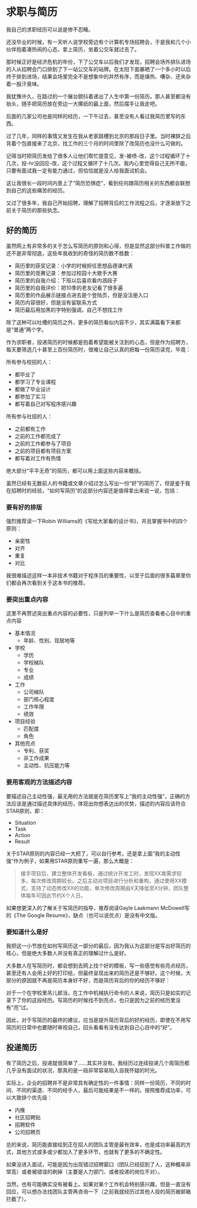 # 求职与简历

我自己的求职经历可以说是惨不忍睹。

还没毕业的时候，有一天听人说学校旁边有个计算机专场招聘会，于是我和几个小伙伴抱着凑热闹的心态，拿上简历，坐着公交车就过去了。

那时候正好是经济危机的年份，下了公交车以后我们才发现，招聘会场外排队进场的人从招聘会门口排到了下一站公交车的站牌。在太阳下面暴晒了一个多小时以后终于排到进场，结果会场里完全不是想象中的井然有序，而是燥热、嘈杂、还夹杂着一股汗臭味。

我犹豫许久，在路过的一个展台颤抖着递出了人生中第一份简历。那人甚至都没有抬头，随手把简历放在旁边一大摞纸的最上面，然后摆手让我走吧。

后面的几家公司也是同样的经历，一下午过去，甚至没有人看过我简历里写的东西。

过了几年，同样的事情又发生在我从老家跳槽到北京的那段日子里。当时裸辞之后背着个包直接来了北京，找工作的三个月的时间里除了改简历也没什么可做的。

记得当时把简历发给了很多人让他们帮忙提意见，发-被喷-改，这个过程循环了十几次，投-hr没回应-改，这个过程又循环了十几次。我内心里觉得自己无所不能，只要有面试我一定有能力通过，但恰恰就是没人给我面试机会。

这让我很长一段时间内患上了“简历恐惧症”，看到任何跟简历相关的东西都会联想到自己的这些痛苦的经历。

又过了很多年，我自己开始招聘，理解了招聘背后的工作流程之后，才逐渐放下之前关于简历的那些执念。

## 好的简历

虽然网上有非常多的关于怎么写简历的原则和心得，但是显然这部分科普工作做的还不是非常彻底，这些年我收到的奇怪的简历数不胜数：

* 简历里的获奖记录：小学的时候担任思想品德课代表
* 简历里的竞赛记录：参加过校园十大歌手大赛
* 简历里的自我介绍：下班以后喜欢看内涵段子
* 简历里的自我评价：把10季的老友记看了很多遍
* 简历里的作品展示链接点进去是个登陆页，但是没注册入口
* 简历内容很好，但是没有留联系方式
* 简历最后用加黑的字特别强调，自己不想找工作

除了这种可以吐槽的简历之外，更多的简历看似内容不少，其实满篇看下来都是“普通”两个字。

作为求职者，投递简历的时候都是抱着希望能被关注到的心态，但是作为招聘方，每天要筛选几十甚至上百份简历时，很难让自己认真的把每一份简历读完，毕竟：

所有参与校招的人：

* 都毕业了
* 都学习了专业课程
* 都做了毕业设计
* 都参加了实习
* 都写着自己对写程序感兴趣

所有参与社招的人：

* 之前都有工作
* 之前的工作都完成了
* 之前的工作都参与了项目
* 之前的项目都有项目方案
* 都写着对工作有热情

绝大部分“平平无奇”的简历，都可以用上面这些内容来概括。

虽然已经有无数前人的书籍或文章介绍过怎么写出一份“好”的简历了，但是鉴于我在招聘时的经验，“如何写简历”的这部分内容还是值得拿出来说一说，包括：

### 要有好的排版

强烈推荐读一下Robin Williams的《写给大家看的设计书》，并且掌握书中的四个原则：

* 亲密性
* 对齐
* 重复
* 对比

我很难描述这样一本非技术书籍对于程序员的重要性，以至于后面的很多篇章里你们都会再次看到关于这本书的推荐。

### 要突出重点内容

这里不再赘述突出重点内容的必要性，只是列举一下什么是简历查看者心目中的重点内容

* 基本情况
  * 年龄、性别、现居地等
* 学校
  * 学历
  * 学校梯队
  * 专业
  * 成绩
* 工作
  * 公司梯队
  * 部门核心程度
  * 工作年限
  * 绩效
* 项目经验
  * 匹配度
  * 角色
* 其他亮点
  * 专利、获奖
  * 非工作成果
  * 主动性、抗压能力等

### 要用客观的方法描述内容

要描述自己主动性强，最无用的方法就是在简历里写上“我的主动性强”，正确的方法应该是通过描述具体的经历，体现出你想表达出的优势，描述的内容应该符合STAR原则，即：

* Situation
* Task
* Action
* Result

关于STAR原则的内容已经一大把了，可以自行参考。还是拿上面“我的主动性强”作为例子，如果用STAR原则重写一遍，那么大概是：

> 接手项目后，建立整体开发看板，通过统计开发工时，发现XX类需求较多，每次修改周期较长。之后主动对项目进行分析和重构，通过使用XX模式，支持了动态修改XX的功能，单次修改周期由X天降低至X分钟，团队整体每年可因此节约X个人日。

如果想更深入的了解关于写简历的指导，推荐阅读Gayle Laakmann McDowell写的《The Google Resume》，缺点（也可以说优点）是没有中文版。

### 要知道什么是好

我把这一小节放在如何写简历这一部分的最后，因为我认为这部分是写出好简历的核心，但是绝大多数人并没有真正的理解过什么是好。

大多数人在写简历时，都会想到去网上找个好的模板，写一些感觉有些亮点经历，甚至还有人会用上好的打印纸，但最终呈现出来的简历还是不够好。这个时候，大部分的原因就不再是简历本身好不好，而是简历背后的你的经历不够好：

对于一个在学校里吊儿郎当，在工作中机械执行命令的人来说，简历只是如实的记录下了你的这段经历。写简历的时候找不到亮点，也只是因为之前的经历里没有“亮”过。

因此，对于写简历的最终的建议，应当是提升简历背后的好的经历，即使在不用写简历的日常中也要随时审视自己，回头看看有没有达到自己心目中的“好”。

## 投递简历

有了简历之后，投递就很简单了……其实并没有。我经历过连续投递几个周简历都几乎没有面试的状况，那真的是一段非常容易陷入自我怀疑的时光。

实际上，企业的招聘并不是非常具有确定性的一件事情：同样一份简历，不同的时间、不同的渠道、不同的经手人，最后可能结果是不一样的。按照推荐成功率，可以大致排个优先级：

* 内推
* 社区招聘贴
* 招聘软件
* 公司招聘页

总的来说，简历能直接给到正在招人的团队主管是最有效率，也是成功率最高的方式，其他方式或多或少都加入了更多环节，也就有了更多的不确定性。

如果没进入面试，可能是因为出现错过招聘窗口（团队已经招到了人，这种概率非常高）或者被错误的刷掉（主要是人力部门、或者投递的岗位不对）。

当然，也有可能确实没有被看上。如果对某个工作机会特别感兴趣，但是一直没有回应，可以想办法找团队主管再咨询一下（之前我就经历过其他人投的简历被邮箱拦截了）。
